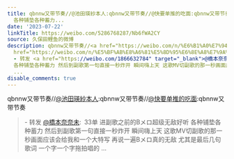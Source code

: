 ```yaml
---
title: qbnnw又带节奏//@池田瑛紗本人:qbnnw又带节奏//@快要单推的吃面:qbnnw又带节奏 - 转发 @橋本奈奈未:&ensp;33单 进副歌之前的Bメロ超级无敌好听
  各种铺垫各种蓄力...
date: '2023-07-22'
linkTitle: https://weibo.com/5286768287/Nb6fWA2CY
source: 久保田鲤鱼的微博
description: qbnnw又带节奏//<a href="https://weibo.com/n/%E6%B1%A0%E7%94%B0%E7%91%9B%E7%B4%97%E6%9C%AC%E4%BA%BA">@池田瑛紗本人</a>:qbnnw又带节奏//<a
  href="https://weibo.com/n/%E5%BF%AB%E8%A6%81%E5%8D%95%E6%8E%A8%E7%9A%84%E5%90%83%E9%9D%A2">@快要单推的吃面</a>:qbnnw又带节奏<br><blockquote>
  - 转发 <a href="https://weibo.com/1866632784" target="_blank">@橋本奈奈未</a>: 33单 进副歌之前的Bメロ超级无敌好听
  各种铺垫各种蓄力 然后到副歌第一句直接一秒炸开 瞬间嗨上天 这歌MV切副歌的那一秒画面应该会给我和一个大特写 再说一遍Bメロ真的无敌 尤其是最后几句歌词 一个字一个字拖拍唱的
  ...
disable_comments: true
---
```

qbnnw又带节奏//<a href="https://weibo.com/n/%E6%B1%A0%E7%94%B0%E7%91%9B%E7%B4%97%E6%9C%AC%E4%BA%BA">@池田瑛紗本人</a>:qbnnw又带节奏//<a href="https://weibo.com/n/%E5%BF%AB%E8%A6%81%E5%8D%95%E6%8E%A8%E7%9A%84%E5%90%83%E9%9D%A2">@快要单推的吃面</a>:qbnnw又带节奏<br><blockquote> - 转发 <a href="https://weibo.com/1866632784" target="_blank">@橋本奈奈未</a>: 33单 进副歌之前的Bメロ超级无敌好听 各种铺垫各种蓄力 然后到副歌第一句直接一秒炸开 瞬间嗨上天 这歌MV切副歌的那一秒画面应该会给我和一个大特写 再说一遍Bメロ真的无敌 尤其是最后几句歌词 一个字一个字拖拍唱的 ...